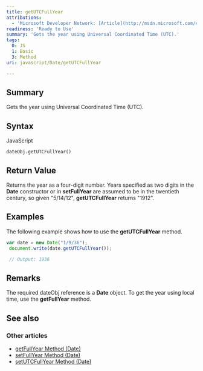 ```yaml
---
title: getUTCFullYear
attributions:
  - 'Microsoft Developer Network: [Article](http://msdn.microsoft.com/en-us/library/ie/47f8w843(v=vs.94).aspx)'
readiness: 'Ready to Use'
summary: 'Gets the year using Universal Coordinated Time (UTC).'
tags:
  0: JS
  1: Basic
  3: Method
uri: javascript/Date/getUTCFullYear

---
```

## Summary

Gets the year using Universal Coordinated Time (UTC).

## Syntax

<span class="language">JavaScript</span>

    dateObj.getUTCFullYear()

## Return Value

Returns the year as a four-digit number. Years specified as two digits in the **Date** constructor or in **setFullYear** are assumed to be in the twentieth century, so given "5/14/12", **getUTCFullYear** returns "1912".

## Examples

The following example shows how to use the **getUTCFullYear** method.

``` js
var date = new Date("1/9/36");
 document.write(date.getUTCFullYear());

 // Output: 1936
```

## Remarks

The required dateObj reference is a **Date** object. To get the year using local time, use the **getFullYear** method.

## See also

### Other articles

-   [getFullYear Method (Date)](/javascript/Date/getFullYear)
-   [setFullYear Method (Date)](/javascript/Date/setFullYear)
-   [setUTCFullYear Method (Date)](/javascript/Date/setUTCFullYear)


